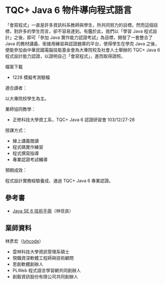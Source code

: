 # TQC+ Java 6 物件導向程式語言

「會寫程式」一直是許多資訊科系教師與學生，所共同努力的目標。然而這個目標，對許多的學生而言，卻不容易達到。有鑑於此，我們以「學習 Java 程式設計」之後，即可「參加 Java 實作能力認證考試」為目標，開發了一套整合了 Java 的教材講義、銜接用練習與認證題庫的平台，使得學生在學完 Java 之後，便能參加由中華民國電腦技能基金會為大專院校及社會人士舉辦的 TQC+ Java 6 程式設計能力認證，以證明自己「會寫程式」，進而取得證照。

<!--
* 2013 研習課程簡報 http://goo.gl/bKHia
* Robocode Java 坦克主程式下載 http://goo.gl/UpVb7
-->

檔案下載

* 1228 模擬考測驗檔


適合讀者：

以大專院校學生為主。

業師協同教學：

* 正修科技大學資工系，TQC+ Java 6 認證研習會 103/12/27-28

授課方式：

* 線上講義閱讀
* 程式碼實作練習
* 程式撰寫指導
* 專業認證考試輔導

預期成效：

程式設計實務經驗養成、通過 TQC+ Java 6 專業認證。

## 參考書

* [Java SE 6 技術手冊](http://caterpillar.gitbooks.io/javase6tutorial/)（林信良）

## 業師資料

林彥宏（[lyhcode](http://lyhcode.info)）

* 雲林科技大學資訊管理系碩士
* 現職資深軟體工程師與技術顧問
* 思創軟體創辦人
* PLWeb 程式語言學習網共同創辦人
* 創毅資訊股份有限公司共同創辦人

